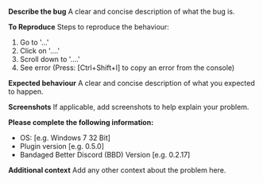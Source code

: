 **Describe the bug**
A clear and concise description of what the bug is.

**To Reproduce**
Steps to reproduce the behaviour:
1. Go to '...'
2. Click on '....'
3. Scroll down to '....'
4. See error (Press: [Ctrl+Shift+I] to copy an error from the console)

**Expected behaviour**
A clear and concise description of what you expected to happen.

**Screenshots**
If applicable, add screenshots to help explain your problem.

**Please complete the following information:**
 - OS: [e.g. Windows 7 32 Bit]
 - Plugin version [e.g. 0.5.0]
 - Bandaged Better Discord (BBD) Version [e.g. 0.2.17]

**Additional context**
Add any other context about the problem here.
